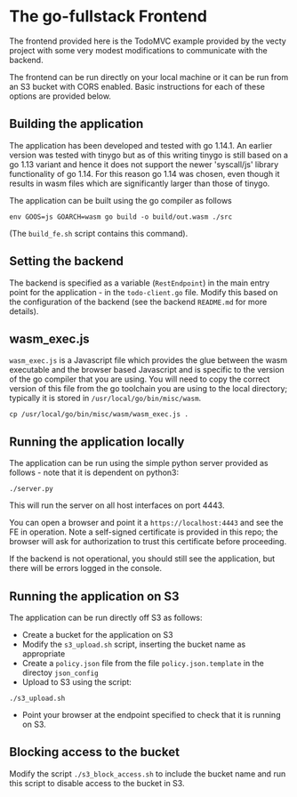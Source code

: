 # The go-fullstack Frontend

The frontend provided here is the TodoMVC example provided by the vecty project
with some very modest modifications to communicate with the backend.

The frontend can be run directly on your local machine or it can be run from an
S3 bucket with CORS enabled. Basic instructions for each of these options are
provided below.

## Building the application

The application has been developed and tested with go 1.14.1. An earlier version
was tested with tinygo but as of this writing tinygo is still based on a go 1.13
variant and hence it does not support the newer 'syscall/js' library functionality
of go 1.14. For this reason go 1.14 was chosen, even though it results in wasm
files which are significantly larger than those of tinygo.

The application can be built using the go compiler as follows

`env GOOS=js GOARCH=wasm go build -o build/out.wasm ./src`

(The `build_fe.sh` script contains this command).

## Setting the backend

The backend is specified as a variable (`RestEndpoint`) in the main entry point
for the application - in the `todo-client.go` file. Modify this based on the
configuration of the backend (see the backend `README.md` for more details).

## wasm_exec.js

`wasm_exec.js` is a Javascript file which provides the glue between the wasm executable
and the browser based Javascript and is specific to the version of the go compiler
that you are using. You will need to copy the correct version of this file from the
go toolchain you are using to the local directory; typically it is stored in `/usr/local/go/bin/misc/wasm`.

`cp /usr/local/go/bin/misc/wasm/wasm_exec.js .`

## Running the application locally

The application can be run using the simple python server provided as follows -
note that it is dependent on python3:

`./server.py`

This will run the server on all host interfaces on port 4443.

You can open a browser and point it a `https://localhost:4443` and see the FE in
operation. Note a self-signed certificate is provided in this repo; the browser
will ask for authorization to trust this certificate before proceeding.

If the backend is not operational, you should still see the application, but there
will be errors logged in the console.

## Running the application on S3

The application can be run directly off S3 as follows:
- Create a bucket for the application on S3
- Modify the `s3_upload.sh` script, inserting the bucket name as appropriate
- Create a `policy.json` file from the file `policy.json.template` in the directoy `json_config`
- Upload to S3 using the script:

`./s3_upload.sh`

- Point your browser at the endpoint specified to check that it is running on S3.

## Blocking access to the bucket

Modify the script `./s3_block_access.sh` to include the bucket name and run this
script to disable access to the bucket in S3.


